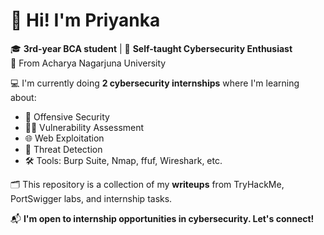# 👋 Hi! I'm Priyanka

🎓 **3rd-year BCA student** | 🧠 **Self-taught Cybersecurity Enthusiast**  
📍 From Acharya Nagarjuna University  

💻 I'm currently doing **2 cybersecurity internships** where I'm learning about:
- 🔐 Offensive Security
- 🕵️‍♀️ Vulnerability Assessment
- 🌐 Web Exploitation
- 🚨 Threat Detection  
- 🛠️ Tools: Burp Suite, Nmap, ffuf, Wireshark, etc.

🗂️ This repository is a collection of my **writeups** from TryHackMe, PortSwigger labs, and internship tasks.

📬 **I'm open to internship opportunities in cybersecurity. Let's connect!**
